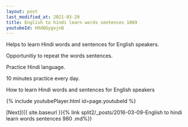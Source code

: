 ```yaml
---
layout: post
last_modified_at: 2021-03-29
title: English to hindi learn words sentences 1069 
youtubeId: HXdQGygxjnQ
---
```

 
 
Helps to learn Hindi words and sentences for English speakers.

Opportunitiy to repeat the words sentences. 

Practice Hindi language. 
 
10 minutes practice every day. 
 
How to learn Hindi words and sentences for English speakers 
 
{% include youtubePlayer.html id=page.youtubeId %}
 
 
[Next]({{ site.baseurl }}{% link  split2/_posts/2016-03-09-English to hindi learn words sentences 980 .md%})
 
